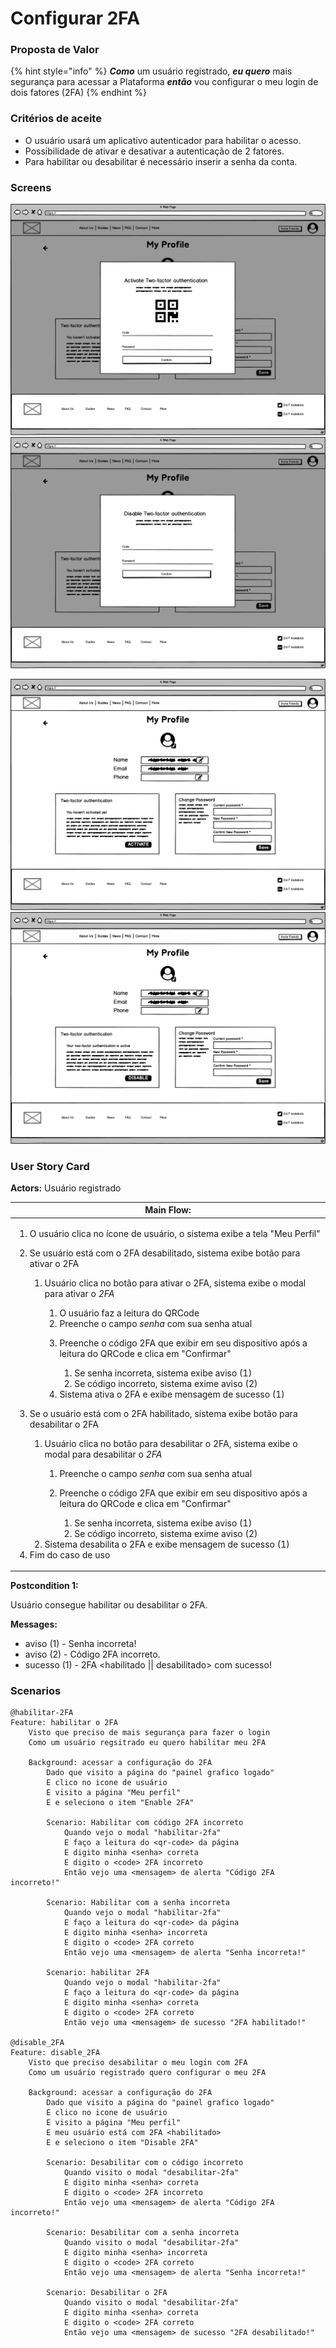 # Configurar 2FA

### Proposta de Valor

{% hint style="info" %}
_**Como**_ um usuário registrado, _**eu quero**_ mais segurança para acessar a Plataforma  _**então**_ vou configurar o meu login de dois fatores (2FA)
{% endhint %}

### Critérios de aceite <a href="#criterios-de-aceite" id="criterios-de-aceite"></a>

* O usuário usará um aplicativo autenticador para habilitar o acesso.
* Possibilidade de ativar e desativar a autenticação de 2 fatores.
* Para habilitar ou desabilitar é necessário inserir a senha da conta.

### Screens <a href="#screens" id="screens"></a>

![](<../.gitbook/assets/My profile 2fa activate.png>) ![](<../.gitbook/assets/My profile 2fa disable.png>)

![](<../.gitbook/assets/My profile.png>) ![](<../.gitbook/assets/My profile disabled.png>)

### User Story Card  <a href="#user-story-card" id="user-story-card"></a>

**Actors:** Usuário registrado

| **Main Flow**:                                                                                                                                                                                                                                                                                                                                                                                                                                                                                                                                                                                                                                                                                                                                                                                                                                                                                                                                                                                                                                                                                                                                                                                                                                                                                                                                                         |
| ---------------------------------------------------------------------------------------------------------------------------------------------------------------------------------------------------------------------------------------------------------------------------------------------------------------------------------------------------------------------------------------------------------------------------------------------------------------------------------------------------------------------------------------------------------------------------------------------------------------------------------------------------------------------------------------------------------------------------------------------------------------------------------------------------------------------------------------------------------------------------------------------------------------------------------------------------------------------------------------------------------------------------------------------------------------------------------------------------------------------------------------------------------------------------------------------------------------------------------------------------------------------------------------------------------------------------------------------------------------------- |
| <p></p><ol><li>O usuário clica no ícone de usuário, o sistema exibe a tela "Meu Perfil"</li><li><p>Se usuário está com o 2FA desabilitado, sistema exibe botão para ativar o 2FA</p><ol><li><p>Usuário clica no botão para ativar o 2FA, sistema exibe o modal para ativar o <em>2FA</em></p><ol><li>O usuário faz a leitura do QRCode</li><li>Preenche o campo <em>senha</em> com sua senha atual</li><li><p>Preenche o código 2FA que exibir em seu dispositivo após a leitura do QRCode e clica em "Confirmar"</p><ol><li>Se senha incorreta, sistema exibe aviso (1)</li><li>Se código incorreto, sistema exime aviso (2)</li></ol></li><li>Sistema ativa o 2FA e exibe mensagem de sucesso (1)</li></ol></li></ol></li><li><p>Se o usuário está com o 2FA habilitado, sistema exibe botão para desabilitar o 2FA</p><ol><li><p>Usuário clica no botão para desabilitar o 2FA, sistema exibe o modal para desabilitar o <em>2FA</em></p><ol><li>Preenche o campo <em>senha</em> com sua senha atual</li><li><p>Preenche o código 2FA que exibir em seu dispositivo após a leitura do QRCode e clica em "Confirmar"</p><ol><li>Se senha incorreta, sistema exibe aviso (1)</li><li>Se código incorreto, sistema exime aviso (2)</li></ol></li></ol></li><li>Sistema desabilita o 2FA e exibe mensagem de sucesso (1)</li></ol></li><li>Fim do caso de uso</li></ol> |

**Postcondition 1:**&#x20;

Usuário consegue habilitar ou desabilitar o 2FA.

**Messages:**

* aviso (1) - Senha incorreta!
* aviso (2) - Código 2FA incorreto.
* sucesso (1) - 2FA \<habilitado || desabilitado> com sucesso!

### Scenarios <a href="#scenarios" id="scenarios"></a>

```
@habilitar-2FA
Feature: habilitar o 2FA
    Visto que preciso de mais segurança para fazer o login
    Como um usuário regsitrado eu quero habilitar meu 2FA
 
    Background: acessar a configuração do 2FA
        Dado que visito a página do "painel grafico logado"
        E clico no icone de usuário
        E visito a página "Meu perfil"    
        E e seleciono o item "Enable 2FA"

        Scenario: Habilitar com código 2FA incorreto
            Quando vejo o modal "habilitar-2fa"
            E faço a leitura do <qr-code> da página
            E digito minha <senha> correta
            E digito o <code> 2FA incorreto
            Então vejo uma <mensagem> de alerta "Código 2FA incorreto!"
 
        Scenario: Habilitar com a senha incorreta
            Quando vejo o modal "habilitar-2fa"
            E faço a leitura do <qr-code> da página
            E digito minha <senha> incorreta
            E digito o <code> 2FA correto
            Então vejo uma <mensagem> de alerta "Senha incorreta!"
 
        Scenario: habilitar 2FA
            Quando vejo o modal "habilitar-2fa"
            E faço a leitura do <qr-code> da página
            E digito minha <senha> correta
            E digito o <code> 2FA correto
            Então vejo uma <mensagem> de sucesso "2FA habilitado!"
 
@disable_2FA
Feature: disable_2FA
    Visto que preciso desabilitar o meu login com 2FA
    Como um usuário registrado quero configurar o meu 2FA
 
    Background: acessar a configuração do 2FA
        Dado que visito a página do "painel grafico logado"
        E clico no icone de usuário
        E visito a página "Meu perfil"    
        E meu usuário está com 2FA <habilitado>
        E e seleciono o item "Disable 2FA"
 
        Scenario: Desabilitar com o código incorreto
            Quando visito o modal "desabilitar-2fa"
            E digito minha <senha> correta
            E digito o <code> 2FA incorreto
            Então vejo uma <mensagem> de alerta "Código 2FA incorreto!"
 
        Scenario: Desabilitar com a senha incorreta
            Quando visito o modal "desabilitar-2fa"
            E digito minha <senha> incorreta
            E digito o <code> 2FA correto
            Então vejo uma <mensagem> de alerta "Senha incorreta!"

        Scenario: Desabilitar o 2FA
            Quando visito o modal "desabilitar-2fa"
            E digito minha <senha> correta
            E digito o <code> 2FA correto
            Então vejo uma <mensagem> de sucesso "2FA desabilitado!"
```
